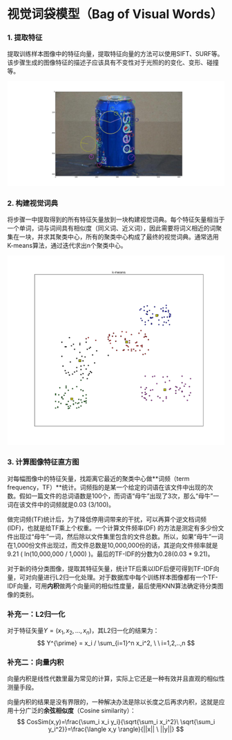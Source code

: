 # 视觉词袋模型（Bag of Visual Words）

### 1. 提取特征

提取训练样本图像中的特征向量，提取特征向量的方法可以使用SIFT、SURF等。该步骤生成的图像特征的描述子应该具有不变性对于光照的的变化、变形、碰撞等。

![](pic\bow.png)

### 2. 构建视觉词典

将步骤一中提取得到的所有特征矢量放到一块构建视觉词典。每个特征矢量相当于一个单词，词与词间具有相似度（同义词、近义词），因此需要将词义相近的词聚集在一块，并求其聚类中心，所有的聚类中心构成了最终的视觉词典。通常选用K-means算法，通过迭代求出n个聚类中心。

![](pic/kmeans.png)

### 3. 计算图像特征直方图

对每幅图像中的特征矢量，找距离它最近的聚类中心做**词频（term frequency，TF）**统计。词频指的是某一个给定的词语在该文件中出现的次数。假如一篇文件的总词语数是100个，而词语“母牛”出现了3次，那么“母牛”一词在该文件中的词频就是0.03 (3/100)。

做完词频(TF)统计后，为了降低停用词带来的干扰，可以再算个逆文档词频(IDF)，也就是给TF乘上个权重。一个计算文件频率(DF) 的方法是测定有多少份文件出现过“母牛”一词，然后除以文件集里包含的文件总数。所以，如果“母牛”一词在1,000份文件出现过，而文件总数是10,000,000份的话，其逆向文件频率就是 9.21 ( ln(10,000,000 / 1,000) )。最后的TF-IDF的分数为0.28(0.03 * 9.21)。

对于新的待分类图像，提取其特征矢量，统计TF后乘以IDF后便可得到TF-IDF向量，可对向量进行L2归一化处理。对于数据库中每个训练样本图像都有一个TF-IDF向量，可用**内积**做两个向量间的相似性度量，最后使用KNN算法确定待分类图像的类别。



### 补充一：L2归一化

对于特征矢量$Y=(x_1,x_2,...,x_n)$，其L2归一化的结果为：
$$
Y^{\prime} = x_i / \sum_{i=1}^n x_i^2, \ \ i=1,2,..,n
$$

### 补充二：向量内积

向量内积是线性代数里最为常见的计算，实际上它还是一种有效并且直观的相似性测量手段。

向量内积的结果是没有界限的，一种解决办法是除以长度之后再求内积，这就是应用十分广泛的**余弦相似度**（Cosine similarity）：
$$
CosSim(x,y)=\frac{\sum_i x_i y_i}{\sqrt{\sum_i x_i^2}\ \sqrt{\sum_i y_i^2}}=\frac{\langle x,y \rangle}{||x|| \  ||y||}
$$
